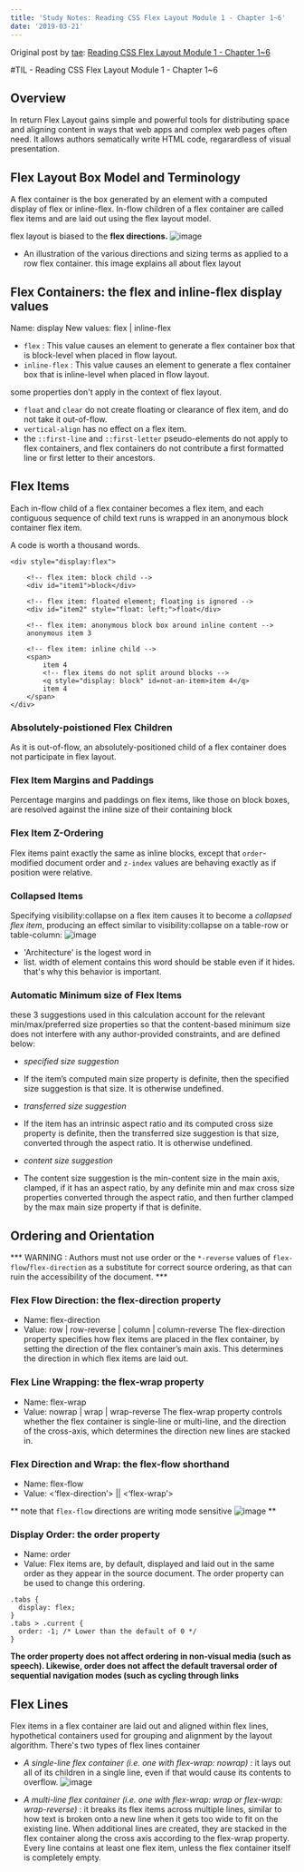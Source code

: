 ```yaml
---
title: 'Study Notes: Reading CSS Flex Layout Module 1 - Chapter 1~6'
date: '2019-03-21'
---
```


Original post by [tae](https://github.com/Ta2Rim): [Reading CSS Flex Layout Module 1 - Chapter 1\~6](https://gist.github.com/Ta2Rim/706c3151ddc576f44d9e49d9272a050a)


#TIL - Reading CSS Flex Layout Module 1 - Chapter 1~6

## Overview
In return Flex Layout gains simple and powerful tools for distributing space and aligning content in ways that web apps and complex web pages often need.
It allows authors sematically write HTML code, regarardless of visual presentation.

## Flex Layout Box Model and Terminology
A flex container is the box generated by an element with a computed display of flex or inline-flex. In-flow children of a flex container are called flex items and are laid out using the flex layout model.

flex layout is biased to the **flex directions.**
![image](https://user-images.githubusercontent.com/41318449/54881506-1cfd4f00-4e94-11e9-8aee-88d52ed40d77.png)
- An illustration of the various directions and sizing terms as applied to a row flex container.
this image explains all about flex layout

## Flex Containers: the flex and inline-flex display values
Name:	display
New values:	flex | inline-flex

- `flex` :  This value causes an element to generate a flex container box that is block-level when placed in flow layout.
- `inline-flex` : This value causes an element to generate a flex container box that is inline-level when placed in flow layout.

some properties don't apply in the context of flex layout.
- `float` and `clear` do not create floating or clearance of flex item, and do not take it out-of-flow.
- `vertical-align` has no effect on a flex item.
- the `::first-line` and `::first-letter` pseudo-elements do not apply to flex containers, and flex containers do not contribute a first formatted line or first letter to their ancestors.

## Flex Items
Each in-flow child of a flex container becomes a flex item, and each contiguous sequence of child text runs is wrapped in an anonymous block container flex item. 

A code is worth a thousand words.
```
<div style="display:flex">

    <!-- flex item: block child -->
    <div id="item1">block</div>

    <!-- flex item: floated element; floating is ignored -->
    <div id="item2" style="float: left;">float</div>

    <!-- flex item: anonymous block box around inline content -->
    anonymous item 3

    <!-- flex item: inline child -->
    <span>
        item 4
        <!-- flex items do not split around blocks -->
        <q style="display: block" id=not-an-item>item 4</q>
        item 4
    </span>
</div>
```
### Absolutely-poistioned Flex Children
As it is out-of-flow, an absolutely-positioned child of a flex container does not participate in flex layout.
### Flex Item Margins and Paddings
Percentage margins and paddings on flex items, like those on block boxes, are resolved against the inline size of their containing block
### Flex Item Z-Ordering
Flex items paint exactly the same as inline blocks, except that `order`-modified document order
and `z-index` values are behaving exactly as if position were relative.
### Collapsed Items
Specifying visibility:collapse on a flex item causes it to become a *collapsed flex item*, producing an effect similar to visibility:collapse on a table-row or table-column: 
![image](https://user-images.githubusercontent.com/41318449/54881980-e5dd6c80-4e98-11e9-8a78-58f4ecdfd3eb.png)
- 'Architecture' is the logest word in <li> list. width of element contains this word should be stable even if it hides. that's why this behavior is important.
### Automatic Minimum size of Flex Items
these 3 suggestions used in this calculation account for the relevant min/max/preferred size properties so that the content-based minimum size does not interfere with any author-provided constraints, and are defined below:

- *specified size suggestion*
 + If the item’s computed main size property is definite, then the specified size suggestion is that size. It is otherwise undefined.
- *transferred size suggestion*
 + If the item has an intrinsic aspect ratio and its computed cross size property is definite, then the transferred size suggestion is that size, converted through the aspect ratio. It is otherwise undefined.
- *content size suggestion*
 + The content size suggestion is the min-content size in the main axis, clamped, if it has an aspect ratio, by any definite min and max cross size properties converted through the aspect ratio, and then further clamped by the max main size property if that is definite.


## Ordering and Orientation
*** WARNING : Authors must not use order or the `*-reverse` values of `flex-flow`/`flex-direction` as a substitute for correct source ordering, as that can ruin the accessibility of the document. ***

### Flex Flow Direction: the flex-direction property
- Name:	flex-direction
- Value:	row | row-reverse | column | column-reverse
The flex-direction property specifies how flex items are placed in the flex container, by setting the direction of the flex container’s main axis. This determines the direction in which flex items are laid out.

### Flex Line Wrapping: the flex-wrap property
- Name:	flex-wrap
- Value:	nowrap | wrap | wrap-reverse
The flex-wrap property controls whether the flex container is single-line or multi-line, and the direction of the cross-axis, which determines the direction new lines are stacked in.

###  Flex Direction and Wrap: the flex-flow shorthand
- Name:	flex-flow
- Value:	<‘flex-direction’> || <‘flex-wrap’>

**
note that `flex-flow` directions are writing mode sensitive 
![image](https://user-images.githubusercontent.com/41318449/54882188-d4955f80-4e9a-11e9-9a21-fca42f3e1d0f.png)
**

###  Display Order: the order property
- Name:	order
- Value:	<integer>
Flex items are, by default, displayed and laid out in the same order as they appear in the source document. The order property can be used to change this ordering.

```
.tabs {
  display: flex;
}
.tabs > .current {
  order: -1; /* Lower than the default of 0 */
}
```

**The order property does not affect ordering in non-visual media (such as speech). Likewise, order does not affect the default traversal order of sequential navigation modes (such as cycling through links**
    
## Flex Lines 
Flex items in a flex container are laid out and aligned within flex lines, hypothetical containers used for grouping and alignment by the layout algorithm.
There's two types of flex lines container

- *A single-line flex container (i.e. one with flex-wrap: nowrap)* : it lays out all of its children in a single line, even if that would cause its contents to overflow.
![image](https://user-images.githubusercontent.com/41318449/54882261-859bfa00-4e9b-11e9-8cc3-79ade15b6229.png)



- *A multi-line flex container (i.e. one with flex-wrap: wrap or flex-wrap: wrap-reverse)* : it breaks its flex items across multiple lines, similar to how text is broken onto a new line when it gets too wide to fit on the existing line. When additional lines are created, they are stacked in the flex container along the cross axis according to the flex-wrap property. Every line contains at least one flex item, unless the flex container itself is completely empty.

